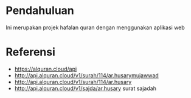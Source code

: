 # Pendahuluan

Ini merupakan projek hafalan quran dengan menggunakan aplikasi web

# Referensi 

- https://alquran.cloud/api
- http://api.alquran.cloud/v1/surah/114/ar.husarymujawwad
- http://api.alquran.cloud/v1/surah/114/ar.husary
- http://api.alquran.cloud/v1/sajda/ar.husary surat sajadah